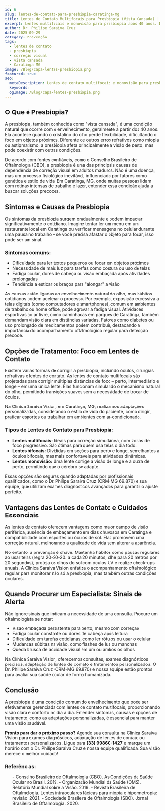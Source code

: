 ```yaml
---
id: 6
slug: lentes-de-contato-para-presbiopia-caratinga-mg
title: Lentes de Contato Multifocais para Presbiopia (Vista Cansada) | Caratinga MG
excerpt: Lentes multifocais e monovisão para presbiopia após 40 anos. Dr. Philipe Saraiva adapta lentes personalizadas em Caratinga, MG.
author: Dr. Philipe Saraiva Cruz
date: 2025-09-29
category: Prevenção
tags:
  - lentes de contato
  - presbiopia
  - correção visual
  - vista cansada
  - Caratinga MG
image: /Blog/capa-lentes-presbiopia.png
featured: true
seo:
  metaDescription: Lentes de contato multifocais e monovisão para presbiopia (vista cansada) após 40 anos. Adaptação personalizada em Caratinga, MG.
  keywords: 
  ogImage: /Blog/capa-lentes-presbiopia.png
---
```


## O Que é Presbiopia?

A presbiopia, também conhecida como "vista cansada", é uma condição natural que ocorre com o envelhecimento, geralmente a partir dos 40 anos. Ela acontece quando o cristalino do olho perde flexibilidade, dificultando o foco em objetos próximos. Diferente de outros erros refrativos como miopia ou astigmatismo, a presbiopia afeta principalmente a visão de perto, mas pode coexistir com outras condições.

De acordo com fontes confiáveis, como o Conselho Brasileiro de Oftalmologia (CBO), a presbiopia é uma das principais causas de dependência de correção visual em adultos maduros. Não é uma doença, mas um processo fisiológico inevitável, influenciado por fatores como genética e estilo de vida. Em Caratinga, MG, onde muitas pessoas lidam com rotinas intensas de trabalho e lazer, entender essa condição ajuda a buscar soluções precoces.

## Sintomas e Causas da Presbiopia

Os sintomas da presbiopia surgem gradualmente e podem impactar significativamente o cotidiano. Imagine tentar ler um menu em um restaurante local em Caratinga ou verificar mensagens no celular durante uma pausa no trabalho – se você precisa afastar o objeto para focar, isso pode ser um sinal.

### Sintomas comuns:

  - Dificuldade para ler textos pequenos ou focar em objetos próximos
  - Necessidade de mais luz para tarefas como costura ou uso de telas
  - Fadiga ocular, dores de cabeça ou visão embaçada após atividades prolongadas
  - Tendência a esticar os braços para "alongar" a visão

As causas estão ligadas ao envelhecimento natural do olho, mas hábitos cotidianos podem acelerar o processo. Por exemplo, exposição excessiva a telas digitais (como computadores e smartphones), comum em ambientes de trabalho ou home office, pode agravar a fadiga visual. Atividades esportivas ao ar livre, como caminhadas em parques de Caratinga, também demandam visão clara em distâncias variadas. Fatores como diabetes ou uso prolongado de medicamentos podem contribuir, destacando a importância do acompanhamento oftalmológico regular para detecção precoce.

## Opções de Tratamento: Foco em Lentes de Contato

Existem várias formas de corrigir a presbiopia, incluindo óculos, cirurgias refrativas e lentes de contato. As lentes de contato multifocais são projetadas para corrigir múltiplas distâncias de foco – perto, intermediário e longe – em uma única lente. Elas funcionam simulando o mecanismo natural do olho, permitindo transições suaves sem a necessidade de trocar de óculos.

Na Clínica Saraiva Vision, em Caratinga, MG, realizamos adaptações personalizadas, considerando o estilo de vida do paciente, como dirigir, praticar esportes ou trabalhar em ambientes com ar-condicionado.

### Tipos de Lentes de Contato para Presbiopia:

  - **Lentes multifocais:** Ideais para correção simultânea, com zonas de foco progressivo. São ótimas para quem usa telas o dia todo.
  - **Lentes bifocais:** Divididas em seções para perto e longe, semelhantes a óculos bifocais, mas mais confortáveis para atividades dinâmicas.
  - **Lentes monovisão:** Uma lente corrige a visão de longe e a outra de perto, permitindo que o cérebro se adapte.

Essas opções são seguras quando adaptadas por profissionais qualificados, como o Dr. Philipe Saraiva Cruz (CRM-MG 69.870) e sua equipe, que utilizam exames diagnósticos avançados para garantir o ajuste perfeito.

## Vantagens das Lentes de Contato e Cuidados Essenciais

As lentes de contato oferecem vantagens como maior campo de visão periférica, ausência de embaçamento em dias chuvosos em Caratinga e compatibilidade com esportes ou óculos de sol. Elas promovem uma correção natural, melhorando a qualidade de vida sem alterar a aparência.

No entanto, a prevenção é chave. Mantenha hábitos como pausas regulares ao usar telas (regra 20-20-20: a cada 20 minutos, olhe para 20 metros por 20 segundos), proteja os olhos do sol com óculos UV e realize check-ups anuais. A Clínica Saraiva Vision enfatiza o acompanhamento oftalmológico regular para monitorar não só a presbiopia, mas também outras condições oculares.

## Quando Procurar um Especialista: Sinais de Alerta

Não ignore sinais que indicam a necessidade de uma consulta. Procure um oftalmologista se notar:

  - Visão embaçada persistente para perto, mesmo com correção
  - Fadiga ocular constante ou dores de cabeça após leitura
  - Dificuldade em tarefas cotidianas, como ler rótulos ou usar o celular
  - Mudanças súbitas na visão, como flashes de luz ou manchas
  - Queda brusca de acuidade visual em um ou ambos os olhos

Na Clínica Saraiva Vision, oferecemos consultas, exames diagnósticos precisos, adaptação de lentes de contato e tratamentos personalizados. O Dr. Philipe Saraiva Cruz (CRM-MG 69.870) e nossa equipe estão prontos para avaliar sua saúde ocular de forma humanizada.

## Conclusão

A presbiopia é uma condição comum do envelhecimento que pode ser efetivamente gerenciada com lentes de contato multifocais, proporcionando visão clara e conforto no dia a dia. Entender sintomas, causas e opções de tratamento, como as adaptações personalizadas, é essencial para manter uma visão saudável.

**Pronto para dar o próximo passo?** Agende sua consulta na Clínica Saraiva Vision para exames diagnósticos, adaptação de lentes de contato ou tratamentos personalizados. Ligue para **(33) 99860-1427** e marque um horário com o Dr. Philipe Saraiva Cruz e nossa equipe qualificada. Sua visão merece o melhor cuidado!

### Referências:

<ol>
  - Conselho Brasileiro de Oftalmologia (CBO). As Condições de Saúde Ocular no Brasil. 2019.
  - Organização Mundial da Saúde (OMS). Relatório Mundial sobre a Visão. 2019.
  - Revista Brasileira de Oftalmologia. Lentes intraoculares fácicas para miopia e hipermetropia: revisão. 2021.
  - Sociedade Brasileira de Oftalmologia (SBO). Jornal Brasileiro de Oftalmologia. 2020.
</ol>